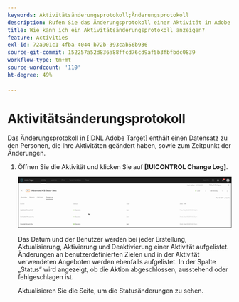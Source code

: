 ```yaml
---
keywords: Aktivitätsänderungsprotokoll;Änderungsprotokoll
description: Rufen Sie das Änderungsprotokoll einer Aktivität in Adobe [!DNL Target] auf, um einen Datensatz zu sehen, wer Ihre Aktivitäten geändert hat und wann die Änderungen stattgefunden haben.
title: Wie kann ich ein Aktivitätsänderungsprotokoll anzeigen?
feature: Activities
exl-id: 72a901c1-4fba-4044-b72b-393cab56b936
source-git-commit: 152257a52d836a88ffcd76cd9af5b3fbfbdc0839
workflow-type: tm+mt
source-wordcount: '110'
ht-degree: 49%

---
```


# Aktivitätsänderungsprotokoll

Das Änderungsprotokoll in [!DNL Adobe Target] enthält einen Datensatz zu den Personen, die Ihre Aktivitäten geändert haben, sowie zum Zeitpunkt der Änderungen.

1. Öffnen Sie die Aktivität und klicken Sie auf **[!UICONTROL Change Log]**.

   ![Aktivitätsänderungsprotokoll](/help/main/c-activities/assets/change_log.png)

   Das Datum und der Benutzer werden bei jeder Erstellung, Aktualisierung, Aktivierung und Deaktivierung einer Aktivität aufgelistet. Änderungen an benutzerdefinierten Zielen und in der Aktivität verwendeten Angeboten werden ebenfalls aufgelistet. In der Spalte „Status“ wird angezeigt, ob die Aktion abgeschlossen, ausstehend oder fehlgeschlagen ist.

   Aktualisieren Sie die Seite, um die Statusänderungen zu sehen.
